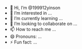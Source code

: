 - 👋 Hi, I’m @199912yinson
- 👀 I’m interested in ...
- 🌱 I’m currently learning ...
- 💞️ I’m looking to collaborate on ...
- 📫 How to reach me ...
- 😄 Pronouns: ...
- ⚡ Fun fact: ...

<!---
199912yinson/199912yinson is a ✨ special ✨ repository because its `README.md` (this file) appears on your GitHub profile.
You can click the Preview link to take a look at your changes.
--->
